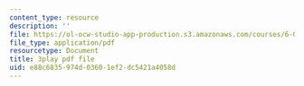 ```yaml
---
content_type: resource
description: ''
file: https://ol-ocw-studio-app-production.s3.amazonaws.com/courses/6-00sc-introduction-to-computer-science-and-programming-spring-2011/e88c6835974d03601ef2dc5421a4058d_88fqFjfxgwI.pdf
file_type: application/pdf
resourcetype: Document
title: 3play pdf file
uid: e88c6835-974d-0360-1ef2-dc5421a4058d
---
```

